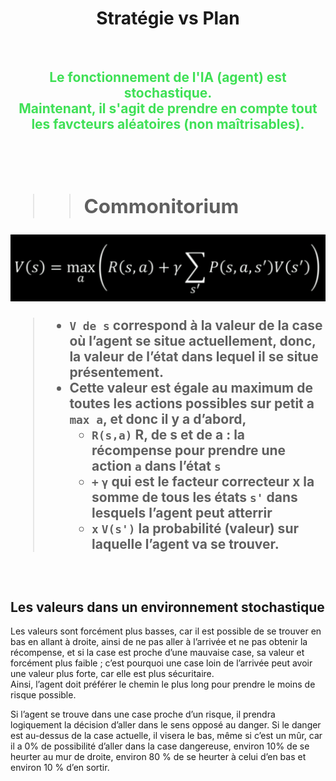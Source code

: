 <h1 align=center>Stratégie vs Plan</h1>
<br>
<h2 align="center" style="color:#3fe056">Le fonctionnement de l'IA (agent) est <strong>stochastique</strong>.<br>Maintenant, il s'agit de prendre en compte tout les favcteurs aléatoires (non maîtrisables).<h2>
<br>

>> ## Commonitorium 
<div align="center">
    <img src="../../assets/images/4doc/BellmanCompleteEquation.png" alt="Équation de Bellman" title="Équation de Bellman">
</div>

> * `V de s` correspond à la valeur de la case où l’agent se situe actuellement, donc, la valeur de l’état dans lequel il se situe présentement.  
> * Cette valeur est égale au maximum de toutes les actions possibles sur petit a `max a`, et donc il y a d’abord,  
>   * `R(s,a)` R, de s et de a : la récompense pour prendre une action `a` dans l’état `s` 
>   *  `+` `γ` qui est le facteur correcteur x la somme de tous les états `s'` dans lesquels l’agent peut atterrir
>   * `x` `V(s')` la probabilité (valeur) sur laquelle l’agent va se trouver.

<br>

## Les valeurs dans un environnement stochastique

Les valeurs sont forcément plus basses, car il est possible de se trouver en bas en allant à droite, ainsi de ne pas aller à l’arrivée et ne pas obtenir la récompense, et si la case est proche d’une mauvaise case, sa valeur et forcément plus faible ; c’est pourquoi une case loin de l’arrivée peut avoir une valeur plus forte, car elle est plus sécuritaire.  
Ainsi, l’agent doit préférer le chemin le plus long pour prendre le moins de risque possible.  

Si l’agent se trouve dans une case proche d’un risque, il prendra logiquement la décision d’aller dans le sens opposé au danger. Si le danger est au-dessus de la case actuelle, il visera le bas, même si c’est un mûr, car il a 0% de possibilité d’aller dans la case dangereuse, environ 10% de se heurter au mur de droite, environ 80 % de se heurter à celui d’en bas et environ 10 % d’en sortir.